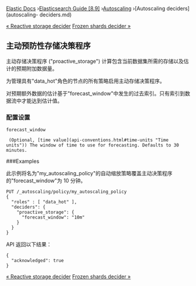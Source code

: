 

[Elastic Docs](/guide/) ›[Elasticsearch Guide [8.9]](index.md)
›[Autoscaling](xpack-autoscaling.md) ›[Autoscaling deciders](autoscaling-
deciders.md)

[« Reactive storage decider](autoscaling-reactive-storage-decider.md)
[Frozen shards decider »](autoscaling-frozen-shards-decider.md)

## 主动预防性存储决策程序

主动存储决策程序 ("proactive_storage") 计算包含当前数据集所需的存储以及估计的预期附加数据量。

为管理具有"data_hot"角色的节点的所有策略启用主动存储决策程序。

对预期额外数据的估计基于"forecast_window"中发生的过去索引。只有索引到数据流中才能达到估计值。

### 配置设置

`forecast_window`

     (Optional, [time value](api-conventions.html#time-units "Time units")) The window of time to use for forecasting. Defaults to 30 minutes. 

###Examples

此示例将名为"my_autoscaling_policy"的自动缩放策略覆盖主动决策程序的"forecast_window"为 10 分钟。

    
    
    PUT /_autoscaling/policy/my_autoscaling_policy
    {
      "roles" : [ "data_hot" ],
      "deciders": {
        "proactive_storage": {
          "forecast_window": "10m"
        }
      }
    }

API 返回以下结果：

    
    
    {
      "acknowledged": true
    }

[« Reactive storage decider](autoscaling-reactive-storage-decider.md)
[Frozen shards decider »](autoscaling-frozen-shards-decider.md)
